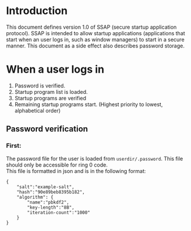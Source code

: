 # Introduction
This document defines version 1.0 of SSAP (secure startup application protocol). SSAP is intended to allow startup applications (applications that start when an user logs in, such as window managers) to start in a secure manner. This document as a side effect also describes password storage.
# When a user logs in
1. Password is verified.
2. Startup program list is loaded.
3. Startup programs are verified
4. Remaining startup programs start. (Highest priority to lowest, alphabetical order)
## Password verification
### First:
The password file for the user is loaded from ```userdir/.password```. This file should only be accessible for ring 0 code.<br> This file is formatted in json and is in the following format:<br>
```
{
	"salt":"example-salt",
	"hash":"90e89beb8395b182",
	"algorithm": {
		"name":"pbkdf2",
		"key-length":"8B",
		"iteration-count":"1000"
	}
}
```